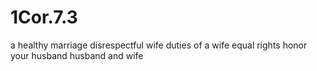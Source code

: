 # 1Cor.7.3

a healthy marriage
disrespectful wife
duties of a wife
equal rights
honor your husband
husband and wife
